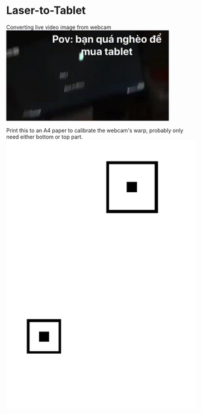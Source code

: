 # Laser-to-Tablet
Converting live video image from webcam
![webcam video playing osu with laser](preview.gif "Logo Title Text 1")


Print this to an A4 paper to calibrate the webcam's warp, probably only need either bottom or top part.
![Print Paper to calibrate the webcam](GayOsufake.png?raw=true "Paper image")
